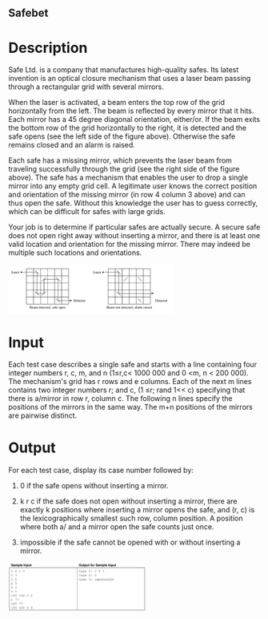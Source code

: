 ## Safebet
# Description
Safe Ltd. is a company that manufactures high-quality safes. Its latest invention is an optical
closure mechanism that uses a laser beam passing through a rectangular grid with several
mirrors.


When the laser is activated, a beam enters the top row of the grid horizontally from the left. The beam is reflected by every mirror that it hits. Each mirror has a 45 degree diagonal orientation, either/or. If the beam exits the bottom row of the grid horizontally to the right, it is detected and the safe opens (see the left side of the figure above). Otherwise the safe remains closed and an alarm is raised.

Each safe has a missing mirror, which prevents the laser beam from traveling successfully through the grid (see the right side of the figure above). The safe has a mechanism that enables the user to drop a single mirror into any empty grid cell. A legitimate user knows the correct position and orientation of the missing mirror (in row 4 column 3 above) and can thus open the safe. Without this knowledge the user has to guess correctly, which can be difficult for safes with large grids.

Your job is to determine if particular safes are actually secure. A secure safe does not open right away without inserting a mirror, and there is at least one valid location and orientation for the missing mirror. There may indeed be multiple such locations and orientations.

<a href="URL_REDIRECT" target="blank"><img align="center" src="https://github.com/khyathiPriya6/Safebet/blob/main/Screenshot%20from%202023-08-10%2020-45-23.png?raw=true" height="100" /></a>

# Input

Each test case describes a single safe and starts with a line containing four integer numbers r, c, m, and n (1≤r,c< 1000 000 and 0 <m, n < 200 000). The mechanism's grid has r rows and e columns. Each of the next m lines contains two integer numbers r; and c, (1 ≤r; rand 1<< c) specifying that there is a/mirror in row r, column c. The following n lines specify the positions of the mirrors in the same way. The m+n positions of the mirrors are pairwise distinct.

# Output

For each test case, display its case number followed by:

1. 0 if the safe opens without inserting a mirror.

2. k r c if the safe does not open without inserting a mirror, there are exactly k positions where inserting a mirror opens the safe, and (r, c) is the lexicographically smallest such row, column position. A position where both a/ and a mirror open the safe counts just once.

3. impossible if the safe cannot be opened with or without inserting a mirror.

<a  target="blank"><img align="center" src="https://github.com/khyathiPriya6/Safebet/blob/main/Screenshot%20from%202023-08-10%2021-02-07.png?raw=true" height="100" /></a>
